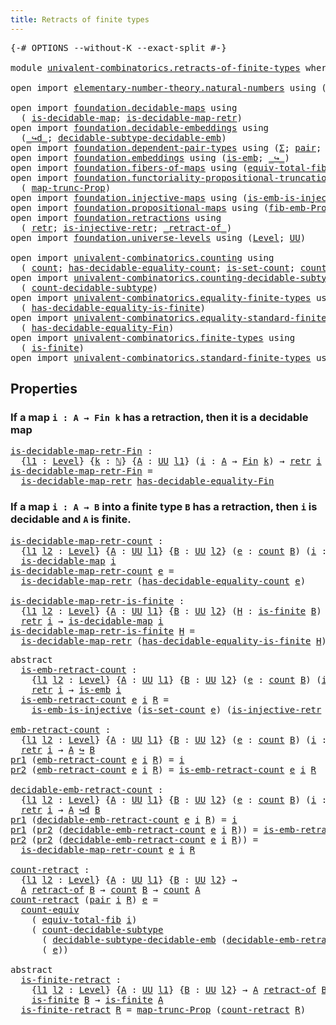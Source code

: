 ```yaml
---
title: Retracts of finite types
---
```


<pre class="Agda"><a id="50" class="Symbol">{-#</a> <a id="54" class="Keyword">OPTIONS</a> <a id="62" class="Pragma">--without-K</a> <a id="74" class="Pragma">--exact-split</a> <a id="88" class="Symbol">#-}</a>

<a id="93" class="Keyword">module</a> <a id="100" href="univalent-combinatorics.retracts-of-finite-types.html" class="Module">univalent-combinatorics.retracts-of-finite-types</a> <a id="149" class="Keyword">where</a>

<a id="156" class="Keyword">open</a> <a id="161" class="Keyword">import</a> <a id="168" href="elementary-number-theory.natural-numbers.html" class="Module">elementary-number-theory.natural-numbers</a> <a id="209" class="Keyword">using</a> <a id="215" class="Symbol">(</a><a id="216" href="elementary-number-theory.natural-numbers.html#1458" class="Datatype">ℕ</a><a id="217" class="Symbol">)</a>

<a id="220" class="Keyword">open</a> <a id="225" class="Keyword">import</a> <a id="232" href="foundation.decidable-maps.html" class="Module">foundation.decidable-maps</a> <a id="258" class="Keyword">using</a>
  <a id="266" class="Symbol">(</a> <a id="268" href="foundation.decidable-maps.html#758" class="Function">is-decidable-map</a><a id="284" class="Symbol">;</a> <a id="286" href="foundation.decidable-maps.html#869" class="Function">is-decidable-map-retr</a><a id="307" class="Symbol">)</a>
<a id="309" class="Keyword">open</a> <a id="314" class="Keyword">import</a> <a id="321" href="foundation.decidable-embeddings.html" class="Module">foundation.decidable-embeddings</a> <a id="353" class="Keyword">using</a>
  <a id="361" class="Symbol">(</a><a id="362" href="foundation.decidable-embeddings.html#3738" class="Function Operator">_↪d_</a><a id="366" class="Symbol">;</a> <a id="368" href="foundation.decidable-embeddings.html#6077" class="Function">decidable-subtype-decidable-emb</a><a id="399" class="Symbol">)</a>
<a id="401" class="Keyword">open</a> <a id="406" class="Keyword">import</a> <a id="413" href="foundation.dependent-pair-types.html" class="Module">foundation.dependent-pair-types</a> <a id="445" class="Keyword">using</a> <a id="451" class="Symbol">(</a><a id="452" href="foundation-core.dependent-pair-types.html#515" class="Record">Σ</a><a id="453" class="Symbol">;</a> <a id="455" href="foundation-core.dependent-pair-types.html#588" class="InductiveConstructor">pair</a><a id="459" class="Symbol">;</a> <a id="461" href="foundation-core.dependent-pair-types.html#605" class="Field">pr1</a><a id="464" class="Symbol">;</a> <a id="466" href="foundation-core.dependent-pair-types.html#617" class="Field">pr2</a><a id="469" class="Symbol">)</a>
<a id="471" class="Keyword">open</a> <a id="476" class="Keyword">import</a> <a id="483" href="foundation.embeddings.html" class="Module">foundation.embeddings</a> <a id="505" class="Keyword">using</a> <a id="511" class="Symbol">(</a><a id="512" href="foundation-core.embeddings.html#992" class="Function">is-emb</a><a id="518" class="Symbol">;</a> <a id="520" href="foundation-core.embeddings.html#1074" class="Function Operator">_↪_</a><a id="523" class="Symbol">)</a>
<a id="525" class="Keyword">open</a> <a id="530" class="Keyword">import</a> <a id="537" href="foundation.fibers-of-maps.html" class="Module">foundation.fibers-of-maps</a> <a id="563" class="Keyword">using</a> <a id="569" class="Symbol">(</a><a id="570" href="foundation-core.fibers-of-maps.html#5254" class="Function">equiv-total-fib</a><a id="585" class="Symbol">)</a>
<a id="587" class="Keyword">open</a> <a id="592" class="Keyword">import</a> <a id="599" href="foundation.functoriality-propositional-truncation.html" class="Module">foundation.functoriality-propositional-truncation</a> <a id="649" class="Keyword">using</a>
  <a id="657" class="Symbol">(</a> <a id="659" href="foundation.functoriality-propositional-truncation.html#1443" class="Function">map-trunc-Prop</a><a id="673" class="Symbol">)</a>
<a id="675" class="Keyword">open</a> <a id="680" class="Keyword">import</a> <a id="687" href="foundation.injective-maps.html" class="Module">foundation.injective-maps</a> <a id="713" class="Keyword">using</a> <a id="719" class="Symbol">(</a><a id="720" href="foundation.injective-maps.html#4595" class="Function">is-emb-is-injective</a><a id="739" class="Symbol">)</a>
<a id="741" class="Keyword">open</a> <a id="746" class="Keyword">import</a> <a id="753" href="foundation.propositional-maps.html" class="Module">foundation.propositional-maps</a> <a id="783" class="Keyword">using</a> <a id="789" class="Symbol">(</a><a id="790" href="foundation-core.propositional-maps.html#2473" class="Function">fib-emb-Prop</a><a id="802" class="Symbol">)</a>
<a id="804" class="Keyword">open</a> <a id="809" class="Keyword">import</a> <a id="816" href="foundation.retractions.html" class="Module">foundation.retractions</a> <a id="839" class="Keyword">using</a>
  <a id="847" class="Symbol">(</a> <a id="849" href="foundation-core.retractions.html#607" class="Function">retr</a><a id="853" class="Symbol">;</a> <a id="855" href="foundation.retractions.html#2840" class="Function">is-injective-retr</a><a id="872" class="Symbol">;</a> <a id="874" href="foundation-core.retractions.html#684" class="Function Operator">_retract-of_</a><a id="886" class="Symbol">)</a>
<a id="888" class="Keyword">open</a> <a id="893" class="Keyword">import</a> <a id="900" href="foundation.universe-levels.html" class="Module">foundation.universe-levels</a> <a id="927" class="Keyword">using</a> <a id="933" class="Symbol">(</a><a id="934" href="Agda.Primitive.html#597" class="Postulate">Level</a><a id="939" class="Symbol">;</a> <a id="941" href="foundation-core.universe-levels.html#235" class="Primitive">UU</a><a id="943" class="Symbol">)</a>

<a id="946" class="Keyword">open</a> <a id="951" class="Keyword">import</a> <a id="958" href="univalent-combinatorics.counting.html" class="Module">univalent-combinatorics.counting</a> <a id="991" class="Keyword">using</a>
  <a id="999" class="Symbol">(</a> <a id="1001" href="univalent-combinatorics.counting.html#1901" class="Function">count</a><a id="1006" class="Symbol">;</a> <a id="1008" href="univalent-combinatorics.counting.html#6142" class="Function">has-decidable-equality-count</a><a id="1036" class="Symbol">;</a> <a id="1038" href="univalent-combinatorics.counting.html#2757" class="Function">is-set-count</a><a id="1050" class="Symbol">;</a> <a id="1052" href="univalent-combinatorics.counting.html#3395" class="Function">count-equiv</a><a id="1063" class="Symbol">)</a>
<a id="1065" class="Keyword">open</a> <a id="1070" class="Keyword">import</a> <a id="1077" href="univalent-combinatorics.counting-decidable-subtypes.html" class="Module">univalent-combinatorics.counting-decidable-subtypes</a> <a id="1129" class="Keyword">using</a>
  <a id="1137" class="Symbol">(</a> <a id="1139" href="univalent-combinatorics.counting-decidable-subtypes.html#4574" class="Function">count-decidable-subtype</a><a id="1162" class="Symbol">)</a>
<a id="1164" class="Keyword">open</a> <a id="1169" class="Keyword">import</a> <a id="1176" href="univalent-combinatorics.equality-finite-types.html" class="Module">univalent-combinatorics.equality-finite-types</a> <a id="1222" class="Keyword">using</a>
  <a id="1230" class="Symbol">(</a> <a id="1232" href="univalent-combinatorics.equality-finite-types.html#1988" class="Function">has-decidable-equality-is-finite</a><a id="1264" class="Symbol">)</a>
<a id="1266" class="Keyword">open</a> <a id="1271" class="Keyword">import</a> <a id="1278" href="univalent-combinatorics.equality-standard-finite-types.html" class="Module">univalent-combinatorics.equality-standard-finite-types</a> <a id="1333" class="Keyword">using</a>
  <a id="1341" class="Symbol">(</a> <a id="1343" href="univalent-combinatorics.equality-standard-finite-types.html#2965" class="Function">has-decidable-equality-Fin</a><a id="1369" class="Symbol">)</a>
<a id="1371" class="Keyword">open</a> <a id="1376" class="Keyword">import</a> <a id="1383" href="univalent-combinatorics.finite-types.html" class="Module">univalent-combinatorics.finite-types</a> <a id="1420" class="Keyword">using</a>
  <a id="1428" class="Symbol">(</a> <a id="1430" href="univalent-combinatorics.finite-types.html#4244" class="Function">is-finite</a><a id="1439" class="Symbol">)</a>
<a id="1441" class="Keyword">open</a> <a id="1446" class="Keyword">import</a> <a id="1453" href="univalent-combinatorics.standard-finite-types.html" class="Module">univalent-combinatorics.standard-finite-types</a> <a id="1499" class="Keyword">using</a> <a id="1505" class="Symbol">(</a><a id="1506" href="univalent-combinatorics.standard-finite-types.html#2149" class="Function">Fin</a><a id="1509" class="Symbol">)</a>
</pre>
## Properties

### If a map `i : A → Fin k` has a retraction, then it is a decidable map

<pre class="Agda"><a id="is-decidable-map-retr-Fin"></a><a id="1614" href="univalent-combinatorics.retracts-of-finite-types.html#1614" class="Function">is-decidable-map-retr-Fin</a> <a id="1640" class="Symbol">:</a>
  <a id="1644" class="Symbol">{</a><a id="1645" href="univalent-combinatorics.retracts-of-finite-types.html#1645" class="Bound">l1</a> <a id="1648" class="Symbol">:</a> <a id="1650" href="Agda.Primitive.html#597" class="Postulate">Level</a><a id="1655" class="Symbol">}</a> <a id="1657" class="Symbol">{</a><a id="1658" href="univalent-combinatorics.retracts-of-finite-types.html#1658" class="Bound">k</a> <a id="1660" class="Symbol">:</a> <a id="1662" href="elementary-number-theory.natural-numbers.html#1458" class="Datatype">ℕ</a><a id="1663" class="Symbol">}</a> <a id="1665" class="Symbol">{</a><a id="1666" href="univalent-combinatorics.retracts-of-finite-types.html#1666" class="Bound">A</a> <a id="1668" class="Symbol">:</a> <a id="1670" href="foundation-core.universe-levels.html#235" class="Primitive">UU</a> <a id="1673" href="univalent-combinatorics.retracts-of-finite-types.html#1645" class="Bound">l1</a><a id="1675" class="Symbol">}</a> <a id="1677" class="Symbol">(</a><a id="1678" href="univalent-combinatorics.retracts-of-finite-types.html#1678" class="Bound">i</a> <a id="1680" class="Symbol">:</a> <a id="1682" href="univalent-combinatorics.retracts-of-finite-types.html#1666" class="Bound">A</a> <a id="1684" class="Symbol">→</a> <a id="1686" href="univalent-combinatorics.standard-finite-types.html#2149" class="Function">Fin</a> <a id="1690" href="univalent-combinatorics.retracts-of-finite-types.html#1658" class="Bound">k</a><a id="1691" class="Symbol">)</a> <a id="1693" class="Symbol">→</a> <a id="1695" href="foundation-core.retractions.html#607" class="Function">retr</a> <a id="1700" href="univalent-combinatorics.retracts-of-finite-types.html#1678" class="Bound">i</a> <a id="1702" class="Symbol">→</a> <a id="1704" href="foundation.decidable-maps.html#758" class="Function">is-decidable-map</a> <a id="1721" href="univalent-combinatorics.retracts-of-finite-types.html#1678" class="Bound">i</a>
<a id="1723" href="univalent-combinatorics.retracts-of-finite-types.html#1614" class="Function">is-decidable-map-retr-Fin</a> <a id="1749" class="Symbol">=</a>
  <a id="1753" href="foundation.decidable-maps.html#869" class="Function">is-decidable-map-retr</a> <a id="1775" href="univalent-combinatorics.equality-standard-finite-types.html#2965" class="Function">has-decidable-equality-Fin</a>
</pre>
### If a map `i : A → B` into a finite type `B` has a retraction, then `i` is decidable and `A` is finite.

<pre class="Agda"><a id="is-decidable-map-retr-count"></a><a id="1923" href="univalent-combinatorics.retracts-of-finite-types.html#1923" class="Function">is-decidable-map-retr-count</a> <a id="1951" class="Symbol">:</a>
  <a id="1955" class="Symbol">{</a><a id="1956" href="univalent-combinatorics.retracts-of-finite-types.html#1956" class="Bound">l1</a> <a id="1959" href="univalent-combinatorics.retracts-of-finite-types.html#1959" class="Bound">l2</a> <a id="1962" class="Symbol">:</a> <a id="1964" href="Agda.Primitive.html#597" class="Postulate">Level</a><a id="1969" class="Symbol">}</a> <a id="1971" class="Symbol">{</a><a id="1972" href="univalent-combinatorics.retracts-of-finite-types.html#1972" class="Bound">A</a> <a id="1974" class="Symbol">:</a> <a id="1976" href="foundation-core.universe-levels.html#235" class="Primitive">UU</a> <a id="1979" href="univalent-combinatorics.retracts-of-finite-types.html#1956" class="Bound">l1</a><a id="1981" class="Symbol">}</a> <a id="1983" class="Symbol">{</a><a id="1984" href="univalent-combinatorics.retracts-of-finite-types.html#1984" class="Bound">B</a> <a id="1986" class="Symbol">:</a> <a id="1988" href="foundation-core.universe-levels.html#235" class="Primitive">UU</a> <a id="1991" href="univalent-combinatorics.retracts-of-finite-types.html#1959" class="Bound">l2</a><a id="1993" class="Symbol">}</a> <a id="1995" class="Symbol">(</a><a id="1996" href="univalent-combinatorics.retracts-of-finite-types.html#1996" class="Bound">e</a> <a id="1998" class="Symbol">:</a> <a id="2000" href="univalent-combinatorics.counting.html#1901" class="Function">count</a> <a id="2006" href="univalent-combinatorics.retracts-of-finite-types.html#1984" class="Bound">B</a><a id="2007" class="Symbol">)</a> <a id="2009" class="Symbol">(</a><a id="2010" href="univalent-combinatorics.retracts-of-finite-types.html#2010" class="Bound">i</a> <a id="2012" class="Symbol">:</a> <a id="2014" href="univalent-combinatorics.retracts-of-finite-types.html#1972" class="Bound">A</a> <a id="2016" class="Symbol">→</a> <a id="2018" href="univalent-combinatorics.retracts-of-finite-types.html#1984" class="Bound">B</a><a id="2019" class="Symbol">)</a> <a id="2021" class="Symbol">→</a> <a id="2023" href="foundation-core.retractions.html#607" class="Function">retr</a> <a id="2028" href="univalent-combinatorics.retracts-of-finite-types.html#2010" class="Bound">i</a> <a id="2030" class="Symbol">→</a>
  <a id="2034" href="foundation.decidable-maps.html#758" class="Function">is-decidable-map</a> <a id="2051" href="univalent-combinatorics.retracts-of-finite-types.html#2010" class="Bound">i</a>
<a id="2053" href="univalent-combinatorics.retracts-of-finite-types.html#1923" class="Function">is-decidable-map-retr-count</a> <a id="2081" href="univalent-combinatorics.retracts-of-finite-types.html#2081" class="Bound">e</a> <a id="2083" class="Symbol">=</a>
  <a id="2087" href="foundation.decidable-maps.html#869" class="Function">is-decidable-map-retr</a> <a id="2109" class="Symbol">(</a><a id="2110" href="univalent-combinatorics.counting.html#6142" class="Function">has-decidable-equality-count</a> <a id="2139" href="univalent-combinatorics.retracts-of-finite-types.html#2081" class="Bound">e</a><a id="2140" class="Symbol">)</a>

<a id="is-decidable-map-retr-is-finite"></a><a id="2143" href="univalent-combinatorics.retracts-of-finite-types.html#2143" class="Function">is-decidable-map-retr-is-finite</a> <a id="2175" class="Symbol">:</a>
  <a id="2179" class="Symbol">{</a><a id="2180" href="univalent-combinatorics.retracts-of-finite-types.html#2180" class="Bound">l1</a> <a id="2183" href="univalent-combinatorics.retracts-of-finite-types.html#2183" class="Bound">l2</a> <a id="2186" class="Symbol">:</a> <a id="2188" href="Agda.Primitive.html#597" class="Postulate">Level</a><a id="2193" class="Symbol">}</a> <a id="2195" class="Symbol">{</a><a id="2196" href="univalent-combinatorics.retracts-of-finite-types.html#2196" class="Bound">A</a> <a id="2198" class="Symbol">:</a> <a id="2200" href="foundation-core.universe-levels.html#235" class="Primitive">UU</a> <a id="2203" href="univalent-combinatorics.retracts-of-finite-types.html#2180" class="Bound">l1</a><a id="2205" class="Symbol">}</a> <a id="2207" class="Symbol">{</a><a id="2208" href="univalent-combinatorics.retracts-of-finite-types.html#2208" class="Bound">B</a> <a id="2210" class="Symbol">:</a> <a id="2212" href="foundation-core.universe-levels.html#235" class="Primitive">UU</a> <a id="2215" href="univalent-combinatorics.retracts-of-finite-types.html#2183" class="Bound">l2</a><a id="2217" class="Symbol">}</a> <a id="2219" class="Symbol">(</a><a id="2220" href="univalent-combinatorics.retracts-of-finite-types.html#2220" class="Bound">H</a> <a id="2222" class="Symbol">:</a> <a id="2224" href="univalent-combinatorics.finite-types.html#4244" class="Function">is-finite</a> <a id="2234" href="univalent-combinatorics.retracts-of-finite-types.html#2208" class="Bound">B</a><a id="2235" class="Symbol">)</a> <a id="2237" class="Symbol">(</a><a id="2238" href="univalent-combinatorics.retracts-of-finite-types.html#2238" class="Bound">i</a> <a id="2240" class="Symbol">:</a> <a id="2242" href="univalent-combinatorics.retracts-of-finite-types.html#2196" class="Bound">A</a> <a id="2244" class="Symbol">→</a> <a id="2246" href="univalent-combinatorics.retracts-of-finite-types.html#2208" class="Bound">B</a><a id="2247" class="Symbol">)</a> <a id="2249" class="Symbol">→</a>
  <a id="2253" href="foundation-core.retractions.html#607" class="Function">retr</a> <a id="2258" href="univalent-combinatorics.retracts-of-finite-types.html#2238" class="Bound">i</a> <a id="2260" class="Symbol">→</a> <a id="2262" href="foundation.decidable-maps.html#758" class="Function">is-decidable-map</a> <a id="2279" href="univalent-combinatorics.retracts-of-finite-types.html#2238" class="Bound">i</a>
<a id="2281" href="univalent-combinatorics.retracts-of-finite-types.html#2143" class="Function">is-decidable-map-retr-is-finite</a> <a id="2313" href="univalent-combinatorics.retracts-of-finite-types.html#2313" class="Bound">H</a> <a id="2315" class="Symbol">=</a>
  <a id="2319" href="foundation.decidable-maps.html#869" class="Function">is-decidable-map-retr</a> <a id="2341" class="Symbol">(</a><a id="2342" href="univalent-combinatorics.equality-finite-types.html#1988" class="Function">has-decidable-equality-is-finite</a> <a id="2375" href="univalent-combinatorics.retracts-of-finite-types.html#2313" class="Bound">H</a><a id="2376" class="Symbol">)</a>
</pre>
<pre class="Agda"><a id="2391" class="Keyword">abstract</a>
  <a id="is-emb-retract-count"></a><a id="2402" href="univalent-combinatorics.retracts-of-finite-types.html#2402" class="Function">is-emb-retract-count</a> <a id="2423" class="Symbol">:</a>
    <a id="2429" class="Symbol">{</a><a id="2430" href="univalent-combinatorics.retracts-of-finite-types.html#2430" class="Bound">l1</a> <a id="2433" href="univalent-combinatorics.retracts-of-finite-types.html#2433" class="Bound">l2</a> <a id="2436" class="Symbol">:</a> <a id="2438" href="Agda.Primitive.html#597" class="Postulate">Level</a><a id="2443" class="Symbol">}</a> <a id="2445" class="Symbol">{</a><a id="2446" href="univalent-combinatorics.retracts-of-finite-types.html#2446" class="Bound">A</a> <a id="2448" class="Symbol">:</a> <a id="2450" href="foundation-core.universe-levels.html#235" class="Primitive">UU</a> <a id="2453" href="univalent-combinatorics.retracts-of-finite-types.html#2430" class="Bound">l1</a><a id="2455" class="Symbol">}</a> <a id="2457" class="Symbol">{</a><a id="2458" href="univalent-combinatorics.retracts-of-finite-types.html#2458" class="Bound">B</a> <a id="2460" class="Symbol">:</a> <a id="2462" href="foundation-core.universe-levels.html#235" class="Primitive">UU</a> <a id="2465" href="univalent-combinatorics.retracts-of-finite-types.html#2433" class="Bound">l2</a><a id="2467" class="Symbol">}</a> <a id="2469" class="Symbol">(</a><a id="2470" href="univalent-combinatorics.retracts-of-finite-types.html#2470" class="Bound">e</a> <a id="2472" class="Symbol">:</a> <a id="2474" href="univalent-combinatorics.counting.html#1901" class="Function">count</a> <a id="2480" href="univalent-combinatorics.retracts-of-finite-types.html#2458" class="Bound">B</a><a id="2481" class="Symbol">)</a> <a id="2483" class="Symbol">(</a><a id="2484" href="univalent-combinatorics.retracts-of-finite-types.html#2484" class="Bound">i</a> <a id="2486" class="Symbol">:</a> <a id="2488" href="univalent-combinatorics.retracts-of-finite-types.html#2446" class="Bound">A</a> <a id="2490" class="Symbol">→</a> <a id="2492" href="univalent-combinatorics.retracts-of-finite-types.html#2458" class="Bound">B</a><a id="2493" class="Symbol">)</a> <a id="2495" class="Symbol">→</a>
    <a id="2501" href="foundation-core.retractions.html#607" class="Function">retr</a> <a id="2506" href="univalent-combinatorics.retracts-of-finite-types.html#2484" class="Bound">i</a> <a id="2508" class="Symbol">→</a> <a id="2510" href="foundation-core.embeddings.html#992" class="Function">is-emb</a> <a id="2517" href="univalent-combinatorics.retracts-of-finite-types.html#2484" class="Bound">i</a>
  <a id="2521" href="univalent-combinatorics.retracts-of-finite-types.html#2402" class="Function">is-emb-retract-count</a> <a id="2542" href="univalent-combinatorics.retracts-of-finite-types.html#2542" class="Bound">e</a> <a id="2544" href="univalent-combinatorics.retracts-of-finite-types.html#2544" class="Bound">i</a> <a id="2546" href="univalent-combinatorics.retracts-of-finite-types.html#2546" class="Bound">R</a> <a id="2548" class="Symbol">=</a>
    <a id="2554" href="foundation.injective-maps.html#4595" class="Function">is-emb-is-injective</a> <a id="2574" class="Symbol">(</a><a id="2575" href="univalent-combinatorics.counting.html#2757" class="Function">is-set-count</a> <a id="2588" href="univalent-combinatorics.retracts-of-finite-types.html#2542" class="Bound">e</a><a id="2589" class="Symbol">)</a> <a id="2591" class="Symbol">(</a><a id="2592" href="foundation.retractions.html#2840" class="Function">is-injective-retr</a> <a id="2610" href="univalent-combinatorics.retracts-of-finite-types.html#2544" class="Bound">i</a> <a id="2612" href="univalent-combinatorics.retracts-of-finite-types.html#2546" class="Bound">R</a><a id="2613" class="Symbol">)</a>

<a id="emb-retract-count"></a><a id="2616" href="univalent-combinatorics.retracts-of-finite-types.html#2616" class="Function">emb-retract-count</a> <a id="2634" class="Symbol">:</a>
  <a id="2638" class="Symbol">{</a><a id="2639" href="univalent-combinatorics.retracts-of-finite-types.html#2639" class="Bound">l1</a> <a id="2642" href="univalent-combinatorics.retracts-of-finite-types.html#2642" class="Bound">l2</a> <a id="2645" class="Symbol">:</a> <a id="2647" href="Agda.Primitive.html#597" class="Postulate">Level</a><a id="2652" class="Symbol">}</a> <a id="2654" class="Symbol">{</a><a id="2655" href="univalent-combinatorics.retracts-of-finite-types.html#2655" class="Bound">A</a> <a id="2657" class="Symbol">:</a> <a id="2659" href="foundation-core.universe-levels.html#235" class="Primitive">UU</a> <a id="2662" href="univalent-combinatorics.retracts-of-finite-types.html#2639" class="Bound">l1</a><a id="2664" class="Symbol">}</a> <a id="2666" class="Symbol">{</a><a id="2667" href="univalent-combinatorics.retracts-of-finite-types.html#2667" class="Bound">B</a> <a id="2669" class="Symbol">:</a> <a id="2671" href="foundation-core.universe-levels.html#235" class="Primitive">UU</a> <a id="2674" href="univalent-combinatorics.retracts-of-finite-types.html#2642" class="Bound">l2</a><a id="2676" class="Symbol">}</a> <a id="2678" class="Symbol">(</a><a id="2679" href="univalent-combinatorics.retracts-of-finite-types.html#2679" class="Bound">e</a> <a id="2681" class="Symbol">:</a> <a id="2683" href="univalent-combinatorics.counting.html#1901" class="Function">count</a> <a id="2689" href="univalent-combinatorics.retracts-of-finite-types.html#2667" class="Bound">B</a><a id="2690" class="Symbol">)</a> <a id="2692" class="Symbol">(</a><a id="2693" href="univalent-combinatorics.retracts-of-finite-types.html#2693" class="Bound">i</a> <a id="2695" class="Symbol">:</a> <a id="2697" href="univalent-combinatorics.retracts-of-finite-types.html#2655" class="Bound">A</a> <a id="2699" class="Symbol">→</a> <a id="2701" href="univalent-combinatorics.retracts-of-finite-types.html#2667" class="Bound">B</a><a id="2702" class="Symbol">)</a> <a id="2704" class="Symbol">→</a>
  <a id="2708" href="foundation-core.retractions.html#607" class="Function">retr</a> <a id="2713" href="univalent-combinatorics.retracts-of-finite-types.html#2693" class="Bound">i</a> <a id="2715" class="Symbol">→</a> <a id="2717" href="univalent-combinatorics.retracts-of-finite-types.html#2655" class="Bound">A</a> <a id="2719" href="foundation-core.embeddings.html#1074" class="Function Operator">↪</a> <a id="2721" href="univalent-combinatorics.retracts-of-finite-types.html#2667" class="Bound">B</a>
<a id="2723" href="foundation-core.dependent-pair-types.html#605" class="Field">pr1</a> <a id="2727" class="Symbol">(</a><a id="2728" href="univalent-combinatorics.retracts-of-finite-types.html#2616" class="Function">emb-retract-count</a> <a id="2746" href="univalent-combinatorics.retracts-of-finite-types.html#2746" class="Bound">e</a> <a id="2748" href="univalent-combinatorics.retracts-of-finite-types.html#2748" class="Bound">i</a> <a id="2750" href="univalent-combinatorics.retracts-of-finite-types.html#2750" class="Bound">R</a><a id="2751" class="Symbol">)</a> <a id="2753" class="Symbol">=</a> <a id="2755" href="univalent-combinatorics.retracts-of-finite-types.html#2748" class="Bound">i</a>
<a id="2757" href="foundation-core.dependent-pair-types.html#617" class="Field">pr2</a> <a id="2761" class="Symbol">(</a><a id="2762" href="univalent-combinatorics.retracts-of-finite-types.html#2616" class="Function">emb-retract-count</a> <a id="2780" href="univalent-combinatorics.retracts-of-finite-types.html#2780" class="Bound">e</a> <a id="2782" href="univalent-combinatorics.retracts-of-finite-types.html#2782" class="Bound">i</a> <a id="2784" href="univalent-combinatorics.retracts-of-finite-types.html#2784" class="Bound">R</a><a id="2785" class="Symbol">)</a> <a id="2787" class="Symbol">=</a> <a id="2789" href="univalent-combinatorics.retracts-of-finite-types.html#2402" class="Function">is-emb-retract-count</a> <a id="2810" href="univalent-combinatorics.retracts-of-finite-types.html#2780" class="Bound">e</a> <a id="2812" href="univalent-combinatorics.retracts-of-finite-types.html#2782" class="Bound">i</a> <a id="2814" href="univalent-combinatorics.retracts-of-finite-types.html#2784" class="Bound">R</a>

<a id="decidable-emb-retract-count"></a><a id="2817" href="univalent-combinatorics.retracts-of-finite-types.html#2817" class="Function">decidable-emb-retract-count</a> <a id="2845" class="Symbol">:</a>
  <a id="2849" class="Symbol">{</a><a id="2850" href="univalent-combinatorics.retracts-of-finite-types.html#2850" class="Bound">l1</a> <a id="2853" href="univalent-combinatorics.retracts-of-finite-types.html#2853" class="Bound">l2</a> <a id="2856" class="Symbol">:</a> <a id="2858" href="Agda.Primitive.html#597" class="Postulate">Level</a><a id="2863" class="Symbol">}</a> <a id="2865" class="Symbol">{</a><a id="2866" href="univalent-combinatorics.retracts-of-finite-types.html#2866" class="Bound">A</a> <a id="2868" class="Symbol">:</a> <a id="2870" href="foundation-core.universe-levels.html#235" class="Primitive">UU</a> <a id="2873" href="univalent-combinatorics.retracts-of-finite-types.html#2850" class="Bound">l1</a><a id="2875" class="Symbol">}</a> <a id="2877" class="Symbol">{</a><a id="2878" href="univalent-combinatorics.retracts-of-finite-types.html#2878" class="Bound">B</a> <a id="2880" class="Symbol">:</a> <a id="2882" href="foundation-core.universe-levels.html#235" class="Primitive">UU</a> <a id="2885" href="univalent-combinatorics.retracts-of-finite-types.html#2853" class="Bound">l2</a><a id="2887" class="Symbol">}</a> <a id="2889" class="Symbol">(</a><a id="2890" href="univalent-combinatorics.retracts-of-finite-types.html#2890" class="Bound">e</a> <a id="2892" class="Symbol">:</a> <a id="2894" href="univalent-combinatorics.counting.html#1901" class="Function">count</a> <a id="2900" href="univalent-combinatorics.retracts-of-finite-types.html#2878" class="Bound">B</a><a id="2901" class="Symbol">)</a> <a id="2903" class="Symbol">(</a><a id="2904" href="univalent-combinatorics.retracts-of-finite-types.html#2904" class="Bound">i</a> <a id="2906" class="Symbol">:</a> <a id="2908" href="univalent-combinatorics.retracts-of-finite-types.html#2866" class="Bound">A</a> <a id="2910" class="Symbol">→</a> <a id="2912" href="univalent-combinatorics.retracts-of-finite-types.html#2878" class="Bound">B</a><a id="2913" class="Symbol">)</a> <a id="2915" class="Symbol">→</a>
  <a id="2919" href="foundation-core.retractions.html#607" class="Function">retr</a> <a id="2924" href="univalent-combinatorics.retracts-of-finite-types.html#2904" class="Bound">i</a> <a id="2926" class="Symbol">→</a> <a id="2928" href="univalent-combinatorics.retracts-of-finite-types.html#2866" class="Bound">A</a> <a id="2930" href="foundation.decidable-embeddings.html#3738" class="Function Operator">↪d</a> <a id="2933" href="univalent-combinatorics.retracts-of-finite-types.html#2878" class="Bound">B</a>
<a id="2935" href="foundation-core.dependent-pair-types.html#605" class="Field">pr1</a> <a id="2939" class="Symbol">(</a><a id="2940" href="univalent-combinatorics.retracts-of-finite-types.html#2817" class="Function">decidable-emb-retract-count</a> <a id="2968" href="univalent-combinatorics.retracts-of-finite-types.html#2968" class="Bound">e</a> <a id="2970" href="univalent-combinatorics.retracts-of-finite-types.html#2970" class="Bound">i</a> <a id="2972" href="univalent-combinatorics.retracts-of-finite-types.html#2972" class="Bound">R</a><a id="2973" class="Symbol">)</a> <a id="2975" class="Symbol">=</a> <a id="2977" href="univalent-combinatorics.retracts-of-finite-types.html#2970" class="Bound">i</a>
<a id="2979" href="foundation-core.dependent-pair-types.html#605" class="Field">pr1</a> <a id="2983" class="Symbol">(</a><a id="2984" href="foundation-core.dependent-pair-types.html#617" class="Field">pr2</a> <a id="2988" class="Symbol">(</a><a id="2989" href="univalent-combinatorics.retracts-of-finite-types.html#2817" class="Function">decidable-emb-retract-count</a> <a id="3017" href="univalent-combinatorics.retracts-of-finite-types.html#3017" class="Bound">e</a> <a id="3019" href="univalent-combinatorics.retracts-of-finite-types.html#3019" class="Bound">i</a> <a id="3021" href="univalent-combinatorics.retracts-of-finite-types.html#3021" class="Bound">R</a><a id="3022" class="Symbol">))</a> <a id="3025" class="Symbol">=</a> <a id="3027" href="univalent-combinatorics.retracts-of-finite-types.html#2402" class="Function">is-emb-retract-count</a> <a id="3048" href="univalent-combinatorics.retracts-of-finite-types.html#3017" class="Bound">e</a> <a id="3050" href="univalent-combinatorics.retracts-of-finite-types.html#3019" class="Bound">i</a> <a id="3052" href="univalent-combinatorics.retracts-of-finite-types.html#3021" class="Bound">R</a>
<a id="3054" href="foundation-core.dependent-pair-types.html#617" class="Field">pr2</a> <a id="3058" class="Symbol">(</a><a id="3059" href="foundation-core.dependent-pair-types.html#617" class="Field">pr2</a> <a id="3063" class="Symbol">(</a><a id="3064" href="univalent-combinatorics.retracts-of-finite-types.html#2817" class="Function">decidable-emb-retract-count</a> <a id="3092" href="univalent-combinatorics.retracts-of-finite-types.html#3092" class="Bound">e</a> <a id="3094" href="univalent-combinatorics.retracts-of-finite-types.html#3094" class="Bound">i</a> <a id="3096" href="univalent-combinatorics.retracts-of-finite-types.html#3096" class="Bound">R</a><a id="3097" class="Symbol">))</a> <a id="3100" class="Symbol">=</a>
  <a id="3104" href="univalent-combinatorics.retracts-of-finite-types.html#1923" class="Function">is-decidable-map-retr-count</a> <a id="3132" href="univalent-combinatorics.retracts-of-finite-types.html#3092" class="Bound">e</a> <a id="3134" href="univalent-combinatorics.retracts-of-finite-types.html#3094" class="Bound">i</a> <a id="3136" href="univalent-combinatorics.retracts-of-finite-types.html#3096" class="Bound">R</a>

<a id="count-retract"></a><a id="3139" href="univalent-combinatorics.retracts-of-finite-types.html#3139" class="Function">count-retract</a> <a id="3153" class="Symbol">:</a>
  <a id="3157" class="Symbol">{</a><a id="3158" href="univalent-combinatorics.retracts-of-finite-types.html#3158" class="Bound">l1</a> <a id="3161" href="univalent-combinatorics.retracts-of-finite-types.html#3161" class="Bound">l2</a> <a id="3164" class="Symbol">:</a> <a id="3166" href="Agda.Primitive.html#597" class="Postulate">Level</a><a id="3171" class="Symbol">}</a> <a id="3173" class="Symbol">{</a><a id="3174" href="univalent-combinatorics.retracts-of-finite-types.html#3174" class="Bound">A</a> <a id="3176" class="Symbol">:</a> <a id="3178" href="foundation-core.universe-levels.html#235" class="Primitive">UU</a> <a id="3181" href="univalent-combinatorics.retracts-of-finite-types.html#3158" class="Bound">l1</a><a id="3183" class="Symbol">}</a> <a id="3185" class="Symbol">{</a><a id="3186" href="univalent-combinatorics.retracts-of-finite-types.html#3186" class="Bound">B</a> <a id="3188" class="Symbol">:</a> <a id="3190" href="foundation-core.universe-levels.html#235" class="Primitive">UU</a> <a id="3193" href="univalent-combinatorics.retracts-of-finite-types.html#3161" class="Bound">l2</a><a id="3195" class="Symbol">}</a> <a id="3197" class="Symbol">→</a>
  <a id="3201" href="univalent-combinatorics.retracts-of-finite-types.html#3174" class="Bound">A</a> <a id="3203" href="foundation-core.retractions.html#684" class="Function Operator">retract-of</a> <a id="3214" href="univalent-combinatorics.retracts-of-finite-types.html#3186" class="Bound">B</a> <a id="3216" class="Symbol">→</a> <a id="3218" href="univalent-combinatorics.counting.html#1901" class="Function">count</a> <a id="3224" href="univalent-combinatorics.retracts-of-finite-types.html#3186" class="Bound">B</a> <a id="3226" class="Symbol">→</a> <a id="3228" href="univalent-combinatorics.counting.html#1901" class="Function">count</a> <a id="3234" href="univalent-combinatorics.retracts-of-finite-types.html#3174" class="Bound">A</a>
<a id="3236" href="univalent-combinatorics.retracts-of-finite-types.html#3139" class="Function">count-retract</a> <a id="3250" class="Symbol">(</a><a id="3251" href="foundation-core.dependent-pair-types.html#588" class="InductiveConstructor">pair</a> <a id="3256" href="univalent-combinatorics.retracts-of-finite-types.html#3256" class="Bound">i</a> <a id="3258" href="univalent-combinatorics.retracts-of-finite-types.html#3258" class="Bound">R</a><a id="3259" class="Symbol">)</a> <a id="3261" href="univalent-combinatorics.retracts-of-finite-types.html#3261" class="Bound">e</a> <a id="3263" class="Symbol">=</a>
  <a id="3267" href="univalent-combinatorics.counting.html#3395" class="Function">count-equiv</a>
    <a id="3283" class="Symbol">(</a> <a id="3285" href="foundation-core.fibers-of-maps.html#5254" class="Function">equiv-total-fib</a> <a id="3301" href="univalent-combinatorics.retracts-of-finite-types.html#3256" class="Bound">i</a><a id="3302" class="Symbol">)</a>
    <a id="3308" class="Symbol">(</a> <a id="3310" href="univalent-combinatorics.counting-decidable-subtypes.html#4574" class="Function">count-decidable-subtype</a>
      <a id="3340" class="Symbol">(</a> <a id="3342" href="foundation.decidable-embeddings.html#6077" class="Function">decidable-subtype-decidable-emb</a> <a id="3374" class="Symbol">(</a><a id="3375" href="univalent-combinatorics.retracts-of-finite-types.html#2817" class="Function">decidable-emb-retract-count</a> <a id="3403" href="univalent-combinatorics.retracts-of-finite-types.html#3261" class="Bound">e</a> <a id="3405" href="univalent-combinatorics.retracts-of-finite-types.html#3256" class="Bound">i</a> <a id="3407" href="univalent-combinatorics.retracts-of-finite-types.html#3258" class="Bound">R</a><a id="3408" class="Symbol">))</a>
      <a id="3417" class="Symbol">(</a> <a id="3419" href="univalent-combinatorics.retracts-of-finite-types.html#3261" class="Bound">e</a><a id="3420" class="Symbol">))</a>

<a id="3424" class="Keyword">abstract</a>
  <a id="is-finite-retract"></a><a id="3435" href="univalent-combinatorics.retracts-of-finite-types.html#3435" class="Function">is-finite-retract</a> <a id="3453" class="Symbol">:</a>
    <a id="3459" class="Symbol">{</a><a id="3460" href="univalent-combinatorics.retracts-of-finite-types.html#3460" class="Bound">l1</a> <a id="3463" href="univalent-combinatorics.retracts-of-finite-types.html#3463" class="Bound">l2</a> <a id="3466" class="Symbol">:</a> <a id="3468" href="Agda.Primitive.html#597" class="Postulate">Level</a><a id="3473" class="Symbol">}</a> <a id="3475" class="Symbol">{</a><a id="3476" href="univalent-combinatorics.retracts-of-finite-types.html#3476" class="Bound">A</a> <a id="3478" class="Symbol">:</a> <a id="3480" href="foundation-core.universe-levels.html#235" class="Primitive">UU</a> <a id="3483" href="univalent-combinatorics.retracts-of-finite-types.html#3460" class="Bound">l1</a><a id="3485" class="Symbol">}</a> <a id="3487" class="Symbol">{</a><a id="3488" href="univalent-combinatorics.retracts-of-finite-types.html#3488" class="Bound">B</a> <a id="3490" class="Symbol">:</a> <a id="3492" href="foundation-core.universe-levels.html#235" class="Primitive">UU</a> <a id="3495" href="univalent-combinatorics.retracts-of-finite-types.html#3463" class="Bound">l2</a><a id="3497" class="Symbol">}</a> <a id="3499" class="Symbol">→</a> <a id="3501" href="univalent-combinatorics.retracts-of-finite-types.html#3476" class="Bound">A</a> <a id="3503" href="foundation-core.retractions.html#684" class="Function Operator">retract-of</a> <a id="3514" href="univalent-combinatorics.retracts-of-finite-types.html#3488" class="Bound">B</a> <a id="3516" class="Symbol">→</a>
    <a id="3522" href="univalent-combinatorics.finite-types.html#4244" class="Function">is-finite</a> <a id="3532" href="univalent-combinatorics.retracts-of-finite-types.html#3488" class="Bound">B</a> <a id="3534" class="Symbol">→</a> <a id="3536" href="univalent-combinatorics.finite-types.html#4244" class="Function">is-finite</a> <a id="3546" href="univalent-combinatorics.retracts-of-finite-types.html#3476" class="Bound">A</a>
  <a id="3550" href="univalent-combinatorics.retracts-of-finite-types.html#3435" class="Function">is-finite-retract</a> <a id="3568" href="univalent-combinatorics.retracts-of-finite-types.html#3568" class="Bound">R</a> <a id="3570" class="Symbol">=</a> <a id="3572" href="foundation.functoriality-propositional-truncation.html#1443" class="Function">map-trunc-Prop</a> <a id="3587" class="Symbol">(</a><a id="3588" href="univalent-combinatorics.retracts-of-finite-types.html#3139" class="Function">count-retract</a> <a id="3602" href="univalent-combinatorics.retracts-of-finite-types.html#3568" class="Bound">R</a><a id="3603" class="Symbol">)</a>
</pre>